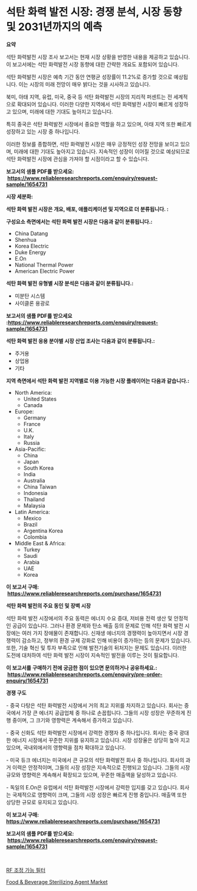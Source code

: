 <p><h1>석탄 화력 발전 시장: 경쟁 분석, 시장 동향 및 2031년까지의 예측</h1></p><p><strong>요약</strong></p>
<p><p>석탄 화력발전 시장 조사 보고서는 현재 시장 상황을 반영한 내용을 제공하고 있습니다. 이 보고서에는 석탄 화력발전 시장 동향에 대한 간략한 개요도 포함되어 있습니다.</p><p>석탄 화력발전 시장은 예측 기간 동안 연평균 성장률이 11.2%로 증가할 것으로 예상됩니다. 이는 시장의 미래 전망이 매우 밝다는 것을 시사하고 있습니다.</p><p>북미, 아태 지역, 유럽, 미국, 중국 등 석탄 화력발전 시장의 지리적 퍼센트는 전 세계적으로 확대되어 있습니다. 이러한 다양한 지역에서 석탄 화력발전 시장이 빠르게 성장하고 있으며, 미래에 대한 기대도 높아지고 있습니다.</p><p>특히 중국은 석탄 화력발전 시장에서 중요한 역할을 하고 있으며, 아태 지역 또한 빠르게 성장하고 있는 시장 중 하나입니다.</p><p>이러한 정보를 종합하면, 석탄 화력발전 시장은 매우 긍정적인 성장 전망을 보이고 있으며, 미래에 대한 기대도 높아지고 있습니다. 지속적인 성장이 이어질 것으로 예상되므로 석탄 화력발전 시장에 관심을 가져야 할 시점이라고 할 수 있습니다.</p></p>
<p><strong>보고서의 샘플 PDF를 받으세요: &nbsp;<a href="https://www.reliableresearchreports.com/enquiry/request-sample/1654731">https://www.reliableresearchreports.com/enquiry/request-sample/1654731</a></strong></p>
<p><strong>시장 세분화:</strong></p>
<p><strong> 석탄 화력 발전 시장은 개요, 배포, 애플리케이션 및 지역으로 더 분류됩니다. :</strong></p>
<p><strong>구성요소 측면에서는 석탄 화력 발전 시장은 다음과 같이 분류됩니다.:</strong></p>
<p><ul><li>China Datang</li><li>Shenhua</li><li>Korea Electric</li><li>Duke Energy</li><li>E.On</li><li>National Thermal Power</li><li>American Electric Power</li></ul></p>
<p><strong> 석탄 화력 발전 유형별 시장 분석은 다음과 같이 분류됩니다.:</strong></p>
<p><ul><li>미분탄 시스템</li><li>사이클론 용광로</li></ul></p>
<p><strong>보고서의 샘플 PDF를 받으세요 :<a href="https://www.reliableresearchreports.com/enquiry/request-sample/1654731">https://www.reliableresearchreports.com/enquiry/request-sample/1654731</a></strong></p>
<p><strong> 석탄 화력 발전 응용 분야별 시장 산업 조사는 다음과 같이 분류됩니다.:</strong></p>
<p><ul><li>주거용</li><li>상업용</li><li>기타</li></ul></p>
<p><strong>지역 측면에서 석탄 화력 발전 지역별로 이용 가능한 시장 플레이어는 다음과 같습니다.:</strong></p>
<p><ul>
    <li>
        North America:
        <ul>
            <li>United States</li>
            <li>Canada</li>
        </ul>
    </li>
    <li>
        Europe:
        <ul>
            <li>Germany</li>
            <li>France</li>
            <li>U.K.</li>
            <li>Italy</li>
            <li>Russia</li>
        </ul>
    </li>
    <li>
        Asia-Pacific:
        <ul>
            <li>China</li>
            <li>Japan</li>
            <li>South Korea</li>
            <li>India</li>
            <li>Australia</li>
            <li>China Taiwan</li>
            <li>Indonesia</li>
            <li>Thailand</li>
            <li>Malaysia</li>
        </ul>
    </li>
    <li>
        Latin America:
        <ul>
            <li>Mexico</li>
            <li>Brazil</li>
            <li>Argentina Korea</li>
            <li>Colombia</li>
        </ul>
    </li>
    <li>
        Middle East & Africa:
        <ul>
            <li>Turkey</li>
            <li>Saudi</li>
            <li>Arabia</li>
            <li>UAE</li>
            <li>Korea</li>
        </ul>
    </li>
    </ul></p>
<p><strong>이 보고서 구매: &nbsp;<a href="https://www.reliableresearchreports.com/purchase/1654731">https://www.reliableresearchreports.com/purchase/1654731</a></strong></p>
<p><strong>석탄 화력 발전의 주요 동인 및 장벽 시장</strong></p>
<p><p>석탄 화력 발전 시장에서의 주요 동력은 에너지 수요 증대, 저비용 전력 생산 및 안정적인 공급이 있습니다. 그러나 환경 문제와 탄소 배출 등의 문제로 인해 석탄 화력 발전 시장에는 여러 가지 장애물이 존재합니다. 신재생 에너지의 경쟁력이 높아지면서 시장 경쟁력이 감소하고, 정부의 환경 규제 강화로 인해 비용이 증가하는 등의 문제가 있습니다. 또한, 기술 혁신 및 투자 부족으로 인해 발전기술의 뒤처지는 문제도 있습니다. 이러한 도전에 대처하여 석탄 화력 발전 시장이 지속적인 발전을 이루는 것이 필요합니다.</p></p>
<p><strong>이 보고서를 구매하기 전에 궁금한 점이 있으면 문의하거나 공유하세요.: &nbsp;<a href="https://www.reliableresearchreports.com/enquiry/pre-order-enquiry/1654731">https://www.reliableresearchreports.com/enquiry/pre-order-enquiry/1654731</a></strong></p>
<p><strong>경쟁 구도</strong></p>
<p><p>- 중국 다탕은 석탄 화력발전 시장에서 거의 최고 지위를 차지하고 있습니다. 회사는 중국에서 가장 큰 에너지 공급업체 중 하나로 손꼽힙니다. 그들의 시장 성장은 꾸준하게 진행 중이며, 그 크기와 영향력은 계속해서 증가하고 있습니다.</p><p>- 중국 신화도 석탄 화력발전 시장에서 강력한 경쟁자 중 하나입니다. 회사는 중국 광대한 에너지 시장에서 꾸준한 지위를 유지하고 있습니다. 시장 성장율은 상당히 높아 지고 있으며, 국내외에서의 영향력을 점차 확대하고 있습니다.</p><p>- 미국 듀크 에너지는 미국에서 큰 규모의 석탄 화력발전 회사 중 하나입니다. 회사의 과거 이력은 안정적이며, 그들의 시장 성장은 지속적으로 진행되고 있습니다. 그들의 시장 규모와 영향력은 계속해서 확장되고 있으며, 꾸준한 매출액을 달성하고 있습니다.</p><p>- 독일의 E.On은 유럽에서 석탄 화력발전 시장에서 강력한 입지를 갖고 있습니다. 회사는 국제적으로 영향력이 크며, 그들의 시장 성장은 빠르게 진행 중입니다. 매출액 또한 상당한 규모로 유지되고 있습니다.</p></p>
<p><strong>이 보고서 구매: &nbsp; <a href="https://www.reliableresearchreports.com/purchase/1654731">https://www.reliableresearchreports.com/purchase/1654731</a></strong></p>
<p><strong>보고서의 샘플 PDF를 받으세요: &nbsp;<a href="https://www.reliableresearchreports.com/enquiry/request-sample/1654731">https://www.reliableresearchreports.com/enquiry/request-sample/1654731</a></strong><strong></strong></p>
<p>&nbsp;</p>
<p><p><a href="https://medium.com/@christianlarkinus/rf-%ED%8A%9C%EB%84%88%EB%B8%94-%ED%95%84%ED%84%B0-%EC%8B%9C%EC%9E%A5-%EC%B8%A1%EC%A0%95%EC%B9%98-%ED%95%B4%EB%8F%85-%EC%8B%9C%EC%9E%A5-%EC%A0%90%EC%9C%A0%EC%9C%A8-%ED%8A%B8%EB%A0%8C%EB%93%9C-%EB%B0%8F-%EC%84%B1%EC%9E%A5-%ED%8C%A8%ED%84%B4-3e18f96c6664">RF 조정 가능 필터</a></p><p><a href="https://eight-handstand-8fb.notion.site/Food-Beverage-Sterilizing-Agent-Market-Size-2024-2031-Global-Industrial-Analysis-Key-Geographic-8ec7d865cce840eb8a1fc370696c2cfa">Food & Beverage Sterilizing Agent Market</a></p></p>